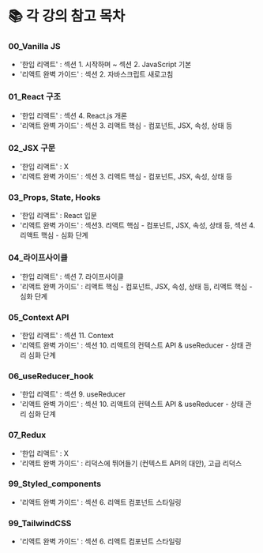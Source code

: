 # 📚 각 강의 참고 목차

### 00_Vanilla JS

- '한입 리액트' : 섹션 1. 시작하며 ~ 섹션 2. JavaScript 기본
- '리액트 완벽 가이드' : 섹션 2. 자바스크립트 새로고침

### 01_React 구조

- '한입 리액트' : 섹션 4. React.js 개론
- '리액트 완벽 가이드' : 섹션 3. 리액트 핵심 - 컴포넌트, JSX, 속성, 상태 등

### 02_JSX 구문

- '한입 리액트' : X
- '리액트 완벽 가이드' : 섹션 3. 리액트 핵심 - 컴포넌트, JSX, 속성, 상태 등

### 03_Props, State, Hooks

- '한입 리액트' : React 입문
- '리액트 완벽 가이드' : 섹션3. 리액트 핵심 - 컴포넌트, JSX, 속성, 상태 등, 섹션 4. 리액트 핵심 - 심화 단계

### 04_라이프사이클

- '한입 리액트' : 섹션 7. 라이프사이클
- '리액트 완벽 가이드' : 리액트 핵심 - 컴포넌트, JSX, 속성, 상태 등, 리액트 핵심 - 심화 단계

### 05_Context API

- '한입 리액트' : 섹션 11. Context
- '리액트 완벽 가이드' : 섹션 10. 리액트의 컨텍스트 API & useReducer - 상태 관리 심화 단계

### 06_useReducer_hook

- '한입 리액트' : 섹션 9. useReducer
- '리액트 완벽 가이드' : 섹션 10. 리액트의 컨텍스트 API & useReducer - 상태 관리 심화 단계

### 07_Redux

- '한입 리액트' : X
- '리액트 완벽 가이드' : 리덕스에 뛰어들기 (컨텍스트 API의 대안), 고급 리덕스

### 99_Styled_components

- '리액트 완벽 가이드' : 섹션 6. 리액트 컴포넌트 스타일링

### 99_TailwindCSS

- '리액트 완벽 가이드' : 섹션 6. 리액트 컴포넌트 스타일링

